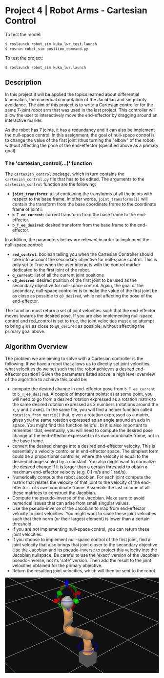 # Project 4 | Robot Arms - Cartesian Control

To test the model:
```
$ roslaunch robot_sim kuka_lwr_test.launch
$ rosrun robot_sim position_command.py
```

To test the project:
```
$ roslaunch robot_sim kuka_lwr.launch
```

## Description

In this project it will be applied the topics learned about differential kinematics, the numerical computation of the Jacobian and singularity avoidance. The aim of this project is to write a Cartesian controller for the same 7-joint robot arm that was used in the last project. This controller will allow the user to interactively move the end-effector by dragging around an interactive marker.

As the robot has 7 joints, it has a redundancy and it can also be implement the null-space control. In this assignment, the goal of null-space control is to change the value of the first joint (thus turning the "elbow" of the robot) without affecting the pose of the end-effector (specified above as a primary goal).

### The 'cartesian_control(...)' function

The `cartesian_control` package, which in turn contains the `cartesian_control.py` file that has to be edited. The arguments to the `cartesian_control` function are the following:

- **`joint_transforms`**: a list containing the transforms of all the joints with respect to the base frame. In other words, `joint_transforms[i]` will contain the transform from the base coordinate frame to the coordinate frame of joint i.
- **`b_T_ee_current`**: current transform from the base frame to the end-effector.
- **`b_T_ee_desired`**: desired transform from the base frame to the end-effector.

In addition, the parameters below are relevant in order to implement the null-space control:

- **`red_control`**: boolean telling you when the Cartesian Controller should take into account the secondary objective for null-space control. This is only set to True when the user interacts with the control marker dedicated to the first joint of the robot.
- **`q_current`**: list of all the current joint positions
- **`q0_desired`**: desired position of the first joint to be used as the secondary objective for null-space control. Again, the goal of the secondary, null-space controller is to make the value of the first joint be as close as possible to `q0_desired`, while not affecting the pose of the end-effector.

The function must return a set of joint velocities such that the end-effector moves towards the desired pose. If you are also implementing null-space control and red_control is set to true, the joint velocities must also attempt to bring `q[0]` as close to `q0_desired` as possible, without affecting the primary goal above.

## Algorithm Overview

The problem we are aiming to solve with a Cartesian controller is the following: If we have a robot that allows us to directly set joint velocities, what velocities do we set such that the robot achieves a desired end-effector position? Given the parameters listed above, a high level overview of the algorithm to achieve this could be:

- compute the desired change in end-effector pose from `b_T_ee_current` to `b_T_ee_desired`. A couple of important points: a) at some point, you will need to go from a desired rotation expressed as a rotation matrix to the same desired rotation expressed as 3 numbers (rotations around the x, y and z axes). In the same file, you will find a helper function called `rotation_from_matrix()` that, given a rotation expressed as a matrix, gives you the same rotation expressed as an angle around an axis in space. You might find this function helpful. b) it is also important to remember that, eventually, you will need to compute the desired pose change of the end-effector expressed in its own coordinate frame, not in the base frame.
- convert the desired change into a desired end-effector velocity. This is essentially a velocity controller in end-effector space. The simplest form could be a proportional controller, where the velocity is equal to the desired change scaled by a constant. You also might want to normalize the desired change if it is larger than a certain threshold to obtain a maximum end-effector velocity (e.g. 0.1 m/s and 1 rad/s).
- Numerically compute the robot Jacobian. For each joint compute the matrix that relates the velocity of that joint to the velocity of the end-effector in its own coordinate frame. Assemble the last column of all these matrices to construct the Jacobian.
- Compute the pseudo-inverse of the Jacobian. Make sure to avoid numerical issues that can arise from small singular values.
- Use the pseudo-inverse of the Jacobian to map from end-effector velocity to joint velocities. You might want to scale these joint velocities such that their norm (or their largest element) is lower than a certain threshold.
- If you are not implementing null-space control, you can return these joint velocities.
- If you choose to implement null-space control of the first joint, find a joint velocity that also brings that joint closer to the secondary objective. Use the Jacobian and its pseudo-inverse to project this velocity into the Jacobian nullspace. Be careful to use the 'exact' version of the Jacobian pseudo-inverse, not its 'safe' version. Then add the result to the joint velocities obtained for the primary objective.
- Return the resulting joint velocities, which will then be sent to the robot.

![Robot simulation with markers](robot_simulation.png)


